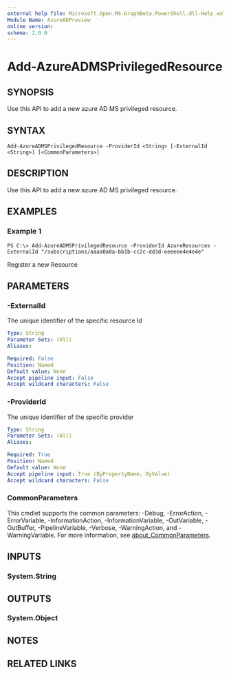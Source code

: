 ```yaml
---
external help file: Microsoft.Open.MS.GraphBeta.PowerShell.dll-Help.xml
Module Name: AzureADPreview
online version:
schema: 2.0.0
---
```


# Add-AzureADMSPrivilegedResource

## SYNOPSIS
Use this API to add a new azure AD MS privileged resource.

## SYNTAX

```
Add-AzureADMSPrivilegedResource -ProviderId <String> [-ExternalId <String>] [<CommonParameters>]
```

## DESCRIPTION
Use this API to add a new azure AD MS privileged resource.

## EXAMPLES

### Example 1
```
PS C:\> Add-AzureADMSPrivilegedResource -ProviderId AzureResources -ExternalId "/subscriptions/aaaa0a0a-bb1b-cc2c-dd3d-eeeeee4e4e4e"
```

Register a new Resource

## PARAMETERS

### -ExternalId
The unique identifier of the specific resource Id

```yaml
Type: String
Parameter Sets: (All)
Aliases:

Required: False
Position: Named
Default value: None
Accept pipeline input: False
Accept wildcard characters: False
```

### -ProviderId
The unique identifier of the specific provider

```yaml
Type: String
Parameter Sets: (All)
Aliases:

Required: True
Position: Named
Default value: None
Accept pipeline input: True (ByPropertyName, ByValue)
Accept wildcard characters: False
```

### CommonParameters
This cmdlet supports the common parameters: -Debug, -ErrorAction, -ErrorVariable, -InformationAction, -InformationVariable, -OutVariable, -OutBuffer, -PipelineVariable, -Verbose, -WarningAction, and -WarningVariable. For more information, see [about_CommonParameters](http://go.microsoft.com/fwlink/?LinkID=113216).

## INPUTS

### System.String
## OUTPUTS

### System.Object
## NOTES

## RELATED LINKS
